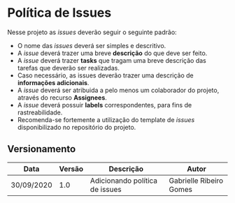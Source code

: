# Política de Issues

Nesse projeto as _issues_ deverão seguir o seguinte padrão:

- O nome das _issues_ deverá ser simples e descritivo.
- A _issue_ deverá trazer uma breve **descrição** do que deve ser feito.
- A _issue_ deverá trazer **tasks** que tragam uma breve descrição das tarefas que deverão ser realizadas.
- Caso necessário, as issues deverão trazer uma descrição de **informações adicionais**.
- A _issue_ deverá ser atribuida a pelo menos um colaborador do projeto, através do recurso **Assignees**.
- A _issue_ deverá possuir **labels** correspondentes, para fins de rastreabilidade. 
- Recomenda-se fortemente a utilização do template de _issues_ disponibilizado no repositório do projeto.

## Versionamento

| Data | Versão | Descrição | Autor |
|------|------|------|------|
|30/09/2020|1.0|Adicionando política de issues|Gabrielle Ribeiro Gomes|

